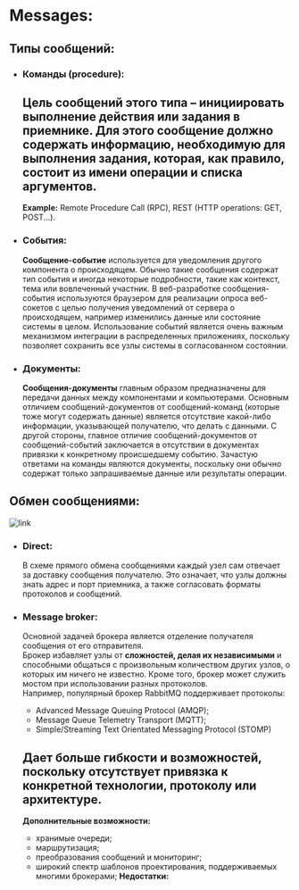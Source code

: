 # Messages:

## Типы сообщений:
  - ### Команды (procedure):
    **Цель сообщений этого типа** – инициировать выполнение действия или задания в 
    приемнике. Для этого сообщение должно содержать информацию, необходимую для 
    выполнения задания, которая, как правило, состоит из имени операции и списка
    аргументов.  
    --  
    **Example:** Remote Procedure Call (RPC), REST (HTTP operations: GET, POST...).
    
  - ### События:
    **Сообщение-событие** используется для уведомления другого компонента о происходящем.
    Обычно такие сообщения содержат тип события и иногда некоторые подробности, такие
    как контекст, тема или вовлеченный участник. В веб-разработке сообщения-события 
    используются браузером для реализации опроса веб-сокетов с целью получения 
    уведомлений от сервера о происходящем, например изменились данные или состояние 
    системы в целом. Использование событий является очень важным механизмом интеграции
    в распределенных приложениях, поскольку позволяет сохранить все узлы системы в 
    согласованном состоянии.
    
  - ### Документы:
    **Сообщения-документы** главным образом предназначены для передачи данных между
    компонентами и компьютерами. Основным отличием сообщений-документов от
    сообщений-команд (которые тоже могут содержать данные) является отсутствие 
    какой-либо информации, указывающей получателю, что делать с данными. С другой
    стороны, главное отличие сообщений-документов от сообщений-событий заключается в
    отсутствии в документах привязки к конкретному происшедшему событию. Зачастую 
    ответами на команды являются документы, поскольку они обычно содержат
    только запрашиваемые данные или результаты операции.
    
## Обмен сообщениями:
  ![link](https://drive.google.com/uc?id=1Tf36gQjVwI5muGK7Z4Cton_cvivhxZj2)

  - ### Direct:
    В схеме прямого обмена сообщениями каждый узел сам отвечает за доставку сообщения
    получателю. Это означает, что узлы должны знать адрес и порт приемника, а также 
    согласовать форматы протоколов и сообщений.
    
  - ### Message broker:
    Основной задачей брокера является отделение получателя сообщения от его 
    отправителя.   
    Брокер избавляет узлы от **сложностей, делая их независимыми** и способными общаться
    с произвольным количеством других узлов, о которых им ничего не известно. Кроме
    того, брокер может служить мостом при использовании разных протоколов.   
    Например, популярный брокер RabbitMQ поддерживает протоколы: 
      - Advanced Message Queuing Protocol (AMQP);
      - Message Queue Telemetry Transport (MQTT);
      - Simple/Streaming Text Orientated Messaging Protocol (STOMP)  
    
    Дает больше гибкости и возможностей, поскольку отсутствует привязка к конкретной
    технологии, протоколу или архитектуре.  
    --  
    **Дополнительные возможности:**
      - хранимые очереди;
      - маршрутизация;
      - преобразования сообщений и мониторинг; 
      - широкий спектр шаблонов проектирования, поддерживаемых многими брокерами;
    **Недостатки:**